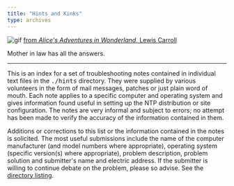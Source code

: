 ```yaml
---
title: "Hints and Kinks"
type: archives
---
```


![gif](/archives/pic/alice35.gif) [from _Alice's Adventures in Wonderland_, Lewis Carroll](http://www.eecis.udel.edu/%7emills/pictures.html)

Mother in law has all the answers.

* * *

This is an index for a set of troubleshooting notes contained in individual text files in the <tt>./hints</tt> directory. They were supplied by various volunteers in the form of mail messages, patches or just plain word of mouth. Each note applies to a specific computer and operating system and gives information found useful in setting up the NTP distribution or site configuration. The notes are very informal and subject to errors; no attempt has been made to verify the accuracy of the information contained in them.

Additions or corrections to this list or the information contained in the notes is solicited. The most useful submissions include the name of the computer manufacturer (and model numbers where appropriate), operating system (specific version(s) where appropriate), problem description, problem solution and submitter's name and electric address. If the submitter is willing to continue debate on the problem, please so advise. See the [directory listing](/archives/hints/toc).